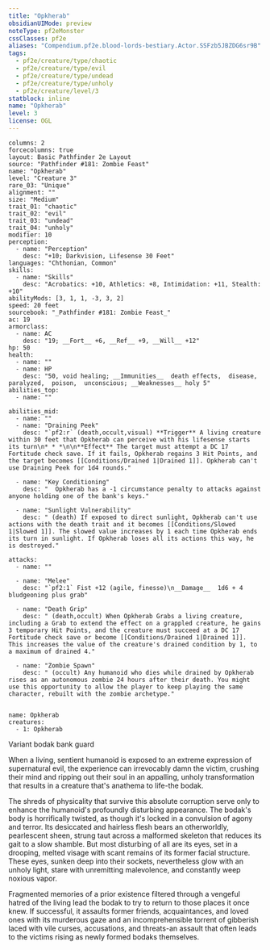 ```yaml
---
title: "Opkherab"
obsidianUIMode: preview
noteType: pf2eMonster
cssClasses: pf2e
aliases: "Compendium.pf2e.blood-lords-bestiary.Actor.SSFzb5JBZDG6sr9B" 
tags:
  - pf2e/creature/type/chaotic
  - pf2e/creature/type/evil
  - pf2e/creature/type/undead
  - pf2e/creature/type/unholy
  - pf2e/creature/level/3
statblock: inline
name: "Opkherab"
level: 3
license: OGL
---
```


```statblock
columns: 2
forcecolumns: true
layout: Basic Pathfinder 2e Layout
source: "Pathfinder #181: Zombie Feast"
name: "Opkherab"
level: "Creature 3"
rare_03: "Unique"
alignment: ""
size: "Medium"
trait_01: "chaotic"
trait_02: "evil"
trait_03: "undead"
trait_04: "unholy"
modifier: 10
perception:
  - name: "Perception"
    desc: "+10; Darkvision, Lifesense 30 Feet"
languages: "Chthonian, Common"
skills:
  - name: "Skills"
    desc: "Acrobatics: +10, Athletics: +8, Intimidation: +11, Stealth: +10"
abilityMods: [3, 1, 1, -3, 3, 2]
speed: 20 feet
sourcebook: "_Pathfinder #181: Zombie Feast_"
ac: 19
armorclass:
  - name: AC
    desc: "19; __Fort__ +6, __Ref__ +9, __Will__ +12"
hp: 50
health:
  - name: ""
  - name: HP
    desc: "50, void healing; __Immunities__  death effects,  disease,  paralyzed,  poison,  unconscious; __Weaknesses__ holy 5"
abilities_top:
  - name: ""

abilities_mid:
  - name: ""
  - name: "Draining Peek"
    desc: "`pf2:r` (death,occult,visual) **Trigger** A living creature within 30 feet that Opkherab can perceive with his lifesense starts its turn\n* * *\n\n**Effect** The target must attempt a DC 17 Fortitude check save. If it fails, Opkherab regains 3 Hit Points, and the target becomes [[Conditions/Drained 1|Drained 1]]. Opkherab can't use Draining Peek for 1d4 rounds."

  - name: "Key Conditioning"
    desc: "  Opkherab has a -1 circumstance penalty to attacks against anyone holding one of the bank's keys."

  - name: "Sunlight Vulnerability"
    desc: " (death) If exposed to direct sunlight, Opkherab can't use actions with the death trait and it becomes [[Conditions/Slowed 1|Slowed 1]]. The slowed value increases by 1 each time Opkherab ends its turn in sunlight. If Opkherab loses all its actions this way, he is destroyed."

attacks:
  - name: ""

  - name: "Melee"
    desc: "`pf2:1` Fist +12 (agile, finesse)\n__Damage__  1d6 + 4 bludgeoning plus grab"

  - name: "Death Grip"
    desc: " (death,occult) When Opkherab Grabs a living creature, including a Grab to extend the effect on a grappled creature, he gains 3 temporary Hit Points, and the creature must succeed at a DC 17 Fortitude check save or become [[Conditions/Drained 1|Drained 1]]. This increases the value of the creature's drained condition by 1, to a maximum of drained 4."

  - name: "Zombie Spawn"
    desc: " (occult) Any humanoid who dies while drained by Opkherab rises as an autonomous zombie 24 hours after their death. You might use this opportunity to allow the player to keep playing the same character, rebuilt with the zombie archetype."
 
```

```encounter-table
name: Opkherab
creatures:
  - 1: Opkherab
```


Variant bodak bank guard

When a living, sentient humanoid is exposed to an extreme expression of supernatural evil, the experience can irrevocably damn the victim, crushing their mind and ripping out their soul in an appalling, unholy transformation that results in a creature that's anathema to life-the bodak.

The shreds of physicality that survive this absolute corruption serve only to enhance the humanoid's profoundly disturbing appearance. The bodak's body is horrifically twisted, as though it's locked in a convulsion of agony and terror. Its desiccated and hairless flesh bears an otherworldly, pearlescent sheen, strung taut across a malformed skeleton that reduces its gait to a slow shamble. But most disturbing of all are its eyes, set in a drooping, melted visage with scant remains of its former facial structure. These eyes, sunken deep into their sockets, nevertheless glow with an unholy light, stare with unremitting malevolence, and constantly weep noxious vapor.

Fragmented memories of a prior existence filtered through a vengeful hatred of the living lead the bodak to try to return to those places it once knew. If successful, it assaults former friends, acquaintances, and loved ones with its murderous gaze and an incomprehensible torrent of gibberish laced with vile curses, accusations, and threats-an assault that often leads to the victims rising as newly formed bodaks themselves.
